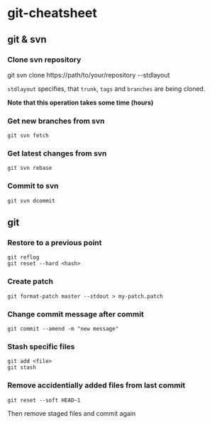 # git-cheatsheet

## git & svn

### Clone svn repository

  git svn clone https://path/to/your/repository --stdlayout
  
`stdlayout` specifies, that `trunk`, `tags` and `branches` are being cloned. 

**Note that this operation takes some time (hours)**

### Get new branches from svn

    git svn fetch
  
### Get latest changes from svn

    git svn rebase
  
### Commit to svn

    git svn dcommit

## git

### Restore to a previous point

    git reflog
    git reset --hard <hash>
    
### Create patch

    git format-patch master --stdout > my-patch.patch
  
### Change commit message after commit

    git commit --amend -m "new message"

### Stash specific files

    git add <file>
    git stash

### Remove accidentially added files from last commit

    git reset --soft HEAD~1
  
Then remove staged files and commit again
